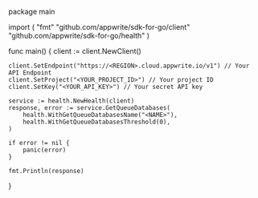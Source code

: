 package main

import (
    "fmt"
    "github.com/appwrite/sdk-for-go/client"
    "github.com/appwrite/sdk-for-go/health"
)

func main() {
    client := client.NewClient()

    client.SetEndpoint("https://<REGION>.cloud.appwrite.io/v1") // Your API Endpoint
    client.SetProject("<YOUR_PROJECT_ID>") // Your project ID
    client.SetKey("<YOUR_API_KEY>") // Your secret API key

    service := health.NewHealth(client)
    response, error := service.GetQueueDatabases(
        health.WithGetQueueDatabasesName("<NAME>"),
        health.WithGetQueueDatabasesThreshold(0),
    )

    if error != nil {
        panic(error)
    }

    fmt.Println(response)
}
